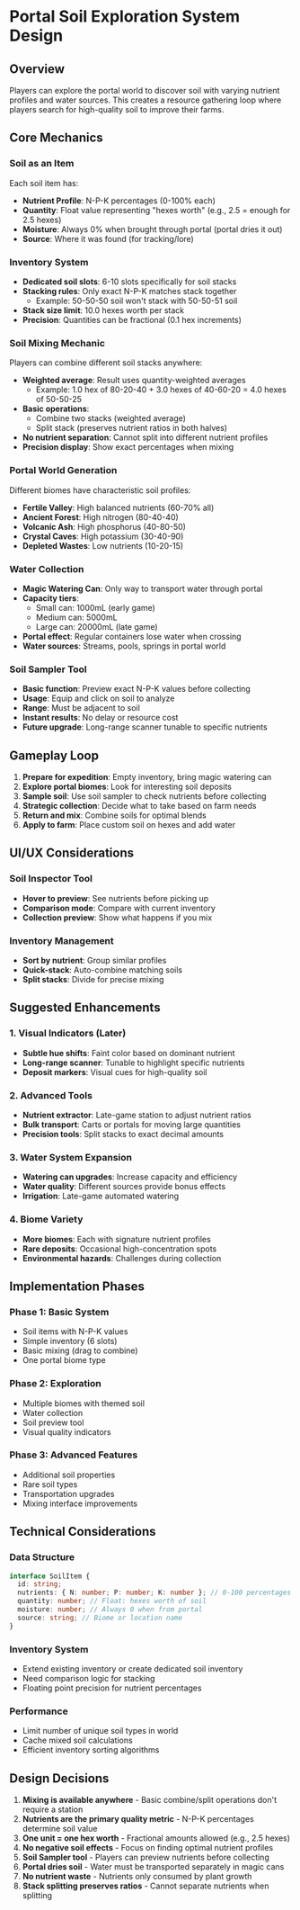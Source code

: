 # Portal Soil Exploration System Design

## Overview

Players can explore the portal world to discover soil with varying nutrient profiles and water sources. This creates a resource gathering loop where players search for high-quality soil to improve their farms.

## Core Mechanics

### Soil as an Item

Each soil item has:
- **Nutrient Profile**: N-P-K percentages (0-100% each)
- **Quantity**: Float value representing "hexes worth" (e.g., 2.5 = enough for 2.5 hexes)
- **Moisture**: Always 0% when brought through portal (portal dries it out)
- **Source**: Where it was found (for tracking/lore)

### Inventory System

- **Dedicated soil slots**: 6-10 slots specifically for soil stacks
- **Stacking rules**: Only exact N-P-K matches stack together
  - Example: 50-50-50 soil won't stack with 50-50-51 soil
- **Stack size limit**: 10.0 hexes worth per stack
- **Precision**: Quantities can be fractional (0.1 hex increments)

### Soil Mixing Mechanic

Players can combine different soil stacks anywhere:
- **Weighted average**: Result uses quantity-weighted averages
  - Example: 1.0 hex of 80-20-40 + 3.0 hexes of 40-60-20 = 4.0 hexes of 50-50-25
- **Basic operations**: 
  - Combine two stacks (weighted average)
  - Split stack (preserves nutrient ratios in both halves)
- **No nutrient separation**: Cannot split into different nutrient profiles
- **Precision display**: Show exact percentages when mixing

### Portal World Generation

Different biomes have characteristic soil profiles:
- **Fertile Valley**: High balanced nutrients (60-70% all)
- **Ancient Forest**: High nitrogen (80-40-40)
- **Volcanic Ash**: High phosphorus (40-80-50)
- **Crystal Caves**: High potassium (30-40-90)
- **Depleted Wastes**: Low nutrients (10-20-15)

### Water Collection

- **Magic Watering Can**: Only way to transport water through portal
- **Capacity tiers**: 
  - Small can: 1000mL (early game)
  - Medium can: 5000mL 
  - Large can: 20000mL (late game)
- **Portal effect**: Regular containers lose water when crossing
- **Water sources**: Streams, pools, springs in portal world

### Soil Sampler Tool

- **Basic function**: Preview exact N-P-K values before collecting
- **Usage**: Equip and click on soil to analyze
- **Range**: Must be adjacent to soil
- **Instant results**: No delay or resource cost
- **Future upgrade**: Long-range scanner tunable to specific nutrients

## Gameplay Loop

1. **Prepare for expedition**: Empty inventory, bring magic watering can
2. **Explore portal biomes**: Look for interesting soil deposits
3. **Sample soil**: Use soil sampler to check nutrients before collecting
4. **Strategic collection**: Decide what to take based on farm needs
5. **Return and mix**: Combine soils for optimal blends
6. **Apply to farm**: Place custom soil on hexes and add water

## UI/UX Considerations

### Soil Inspector Tool
- **Hover to preview**: See nutrients before picking up
- **Comparison mode**: Compare with current inventory
- **Collection preview**: Show what happens if you mix

### Inventory Management
- **Sort by nutrient**: Group similar profiles
- **Quick-stack**: Auto-combine matching soils
- **Split stacks**: Divide for precise mixing

## Suggested Enhancements

### 1. Visual Indicators (Later)
- **Subtle hue shifts**: Faint color based on dominant nutrient
- **Long-range scanner**: Tunable to highlight specific nutrients
- **Deposit markers**: Visual cues for high-quality soil

### 2. Advanced Tools
- **Nutrient extractor**: Late-game station to adjust nutrient ratios
- **Bulk transport**: Carts or portals for moving large quantities
- **Precision tools**: Split stacks to exact decimal amounts

### 3. Water System Expansion
- **Watering can upgrades**: Increase capacity and efficiency
- **Water quality**: Different sources provide bonus effects
- **Irrigation**: Late-game automated watering

### 4. Biome Variety
- **More biomes**: Each with signature nutrient profiles
- **Rare deposits**: Occasional high-concentration spots
- **Environmental hazards**: Challenges during collection

## Implementation Phases

### Phase 1: Basic System
- Soil items with N-P-K values
- Simple inventory (6 slots)
- Basic mixing (drag to combine)
- One portal biome type

### Phase 2: Exploration
- Multiple biomes with themed soil
- Water collection
- Soil preview tool
- Visual quality indicators

### Phase 3: Advanced Features
- Additional soil properties
- Rare soil types
- Transportation upgrades
- Mixing interface improvements

## Technical Considerations

### Data Structure
```typescript
interface SoilItem {
  id: string;
  nutrients: { N: number; P: number; K: number }; // 0-100 percentages
  quantity: number; // Float: hexes worth of soil
  moisture: number; // Always 0 when from portal
  source: string; // Biome or location name
}
```

### Inventory System
- Extend existing inventory or create dedicated soil inventory
- Need comparison logic for stacking
- Floating point precision for nutrient percentages

### Performance
- Limit number of unique soil types in world
- Cache mixed soil calculations
- Efficient inventory sorting algorithms

## Design Decisions

1. **Mixing is available anywhere** - Basic combine/split operations don't require a station
2. **Nutrients are the primary quality metric** - N-P-K percentages determine soil value
3. **One unit = one hex worth** - Fractional amounts allowed (e.g., 2.5 hexes)
4. **No negative soil effects** - Focus on finding optimal nutrient profiles
5. **Soil Sampler tool** - Players can preview nutrients before collecting
6. **Portal dries soil** - Water must be transported separately in magic cans
7. **No nutrient waste** - Nutrients only consumed by plant growth
8. **Stack splitting preserves ratios** - Cannot separate nutrients when splitting